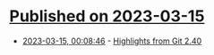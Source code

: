 # [Published on 2023-03-15](index.md)

* [2023-03-15, 00:08:46](https://lobste.rs/s/othjg1/highlights_from_git_2_40) - [Highlights from Git 2.40](https://github.blog/2023-03-13-highlights-from-git-2-40/)
